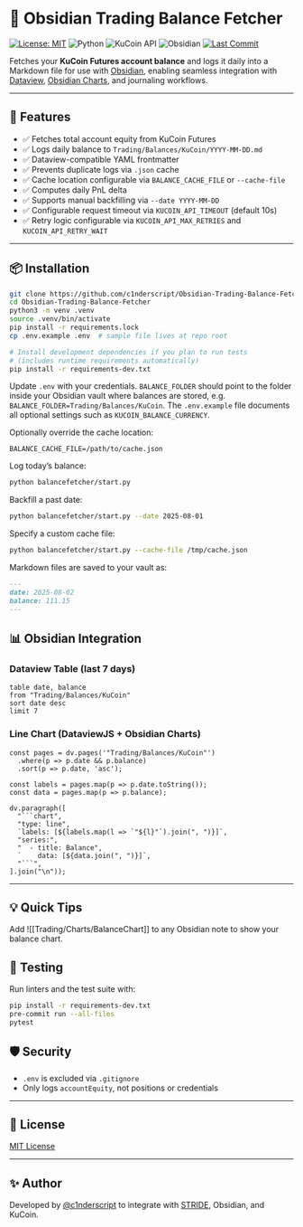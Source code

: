# 🧾 Obsidian Trading Balance Fetcher

[![License: MIT](https://img.shields.io/github/license/c1nderscript/Obsidian-Trading-Balance-Fetcher)](https://opensource.org/licenses/MIT)
![Python](https://img.shields.io/badge/python-3.8%2B-blue)
![KuCoin API](https://img.shields.io/badge/api-kucoin-futures-blue)
![Obsidian](https://img.shields.io/badge/obsidian-integration-purple)
[![Last Commit](https://img.shields.io/github/last-commit/c1nderscript/Obsidian-Trading-Balance-Fetcher)](https://github.com/c1nderscript/Obsidian-Trading-Balance-Fetcher/commits/main)

Fetches your **KuCoin Futures account balance** and logs it daily into a Markdown file for use with [Obsidian](https://obsidian.md/), enabling seamless integration with [Dataview](https://github.com/blacksmithgu/obsidian-dataview), [Obsidian Charts](https://github.com/ZaidNaweed/obsidian-charts), and journaling workflows.

---

## 🚀 Features

- ✅ Fetches total account equity from KuCoin Futures
- ✅ Logs daily balance to `Trading/Balances/KuCoin/YYYY-MM-DD.md`
- ✅ Dataview-compatible YAML frontmatter
- ✅ Prevents duplicate logs via `.json` cache
- ✅ Cache location configurable via `BALANCE_CACHE_FILE` or `--cache-file`
- ✅ Computes daily PnL delta
- ✅ Supports manual backfilling via `--date YYYY-MM-DD`
- ✅ Configurable request timeout via `KUCOIN_API_TIMEOUT` (default 10s)
- ✅ Retry logic configurable via `KUCOIN_API_MAX_RETRIES` and `KUCOIN_API_RETRY_WAIT`

---

## 📦 Installation

```bash
git clone https://github.com/c1nderscript/Obsidian-Trading-Balance-Fetcher.git
cd Obsidian-Trading-Balance-Fetcher
python3 -m venv .venv
source .venv/bin/activate
pip install -r requirements.lock
cp .env.example .env  # sample file lives at repo root

# Install development dependencies if you plan to run tests
# (includes runtime requirements automatically)
pip install -r requirements-dev.txt
```

Update `.env` with your credentials. `BALANCE_FOLDER` should point to the
folder inside your Obsidian vault where balances are stored, e.g.
`BALANCE_FOLDER=Trading/Balances/KuCoin`. The `.env.example` file documents all
optional settings such as `KUCOIN_BALANCE_CURRENCY`.

Optionally override the cache location:

```env
BALANCE_CACHE_FILE=/path/to/cache.json
```

Log today’s balance:

```bash
python balancefetcher/start.py
```

Backfill a past date:

```bash
python balancefetcher/start.py --date 2025-08-01
```

Specify a custom cache file:

```bash
python balancefetcher/start.py --cache-file /tmp/cache.json
```

Markdown files are saved to your vault as:

```markdown
---
date: 2025-08-02
balance: 111.15
---
```

## 📊 Obsidian Integration

### Dataview Table (last 7 days)

```dataview
table date, balance
from "Trading/Balances/KuCoin"
sort date desc
limit 7
```

### Line Chart (DataviewJS + Obsidian Charts)

```dataviewjs
const pages = dv.pages('"Trading/Balances/KuCoin"')
  .where(p => p.date && p.balance)
  .sort(p => p.date, 'asc');

const labels = pages.map(p => p.date.toString());
const data = pages.map(p => p.balance);

dv.paragraph([
  "```chart",
  "type: line",
  `labels: [${labels.map(l => `"${l}"`).join(", ")}]`,
  "series:",
  "  - title: Balance",
  `    data: [${data.join(", ")}]`,
  "```",
].join("\n"));
```

---

## 💡 Quick Tips

Add ![[Trading/Charts/BalanceChart]] to any Obsidian note to show your balance chart.

## 🧪 Testing

Run linters and the test suite with:

```bash
pip install -r requirements-dev.txt
pre-commit run --all-files
pytest
```

## 🛡 Security

- `.env` is excluded via `.gitignore`
- Only logs `accountEquity`, not positions or credentials

---

## 📜 License

[MIT License](https://opensource.org/licenses/MIT)

---

## ✨ Author

Developed by [@c1nderscript](https://github.com/c1nderscript) to integrate with [STRIDE](https://github.com/c1nderscript/STRIDE), Obsidian, and KuCoin.

